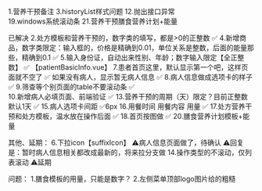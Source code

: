 1.营养干预备注
3.historyList样式问题
12.抛出接口异常   
19.windows系统滚动条
21.营养干预膳食营养计划+能量

已解决
2.处方模板和营养干预的，数字类的填写，都是>0的正整数            ✅
4.新增商品，数字类限定：输入框的，价格是精确到0.01，单位关系是整数，后面的能量那些，精确到0.1     ✅
5.输入身份证，自动出来性别、年龄；数字输入限定【全正整数】        ✅ 【patientBasicInfo.vue】
7.患者首页这里，默认显示第一个吧，这样页面就不空了              ✅
如果没有病人，显示暂无病人信息                                ✅
8.病人信息做成选项卡的样子                                  ✅
9.筛查等个别页面的table不要滚动条                            ✅   
10.新增病人必填页面、前端验证                                ✅
13.营养干预的周期（天）限定？目前正整数 默认1天                  ✅
15.病人选项卡间距                                          ✅6px
16.用餐时间     用餐内容      用量                           ✅
17.处方营养干预和处方模板，温水放在操作后面                     ✅
18.首页按图做                                              ✅
20.膳食营养计划模板+能量

其他、延期：
6.下拉icon【suffixIcon】   ⚠️病人信息页面做了，待确认  ⚠️回复是：暂时病人信息相关都改成最新的，将来拉分支做
14.操作类型的不滚动，仅列表滚动               ⚠️延期

问题：
1.膳食模板的用量，只能是数字？
2.左侧菜单顶部logo图片给的粗糙
